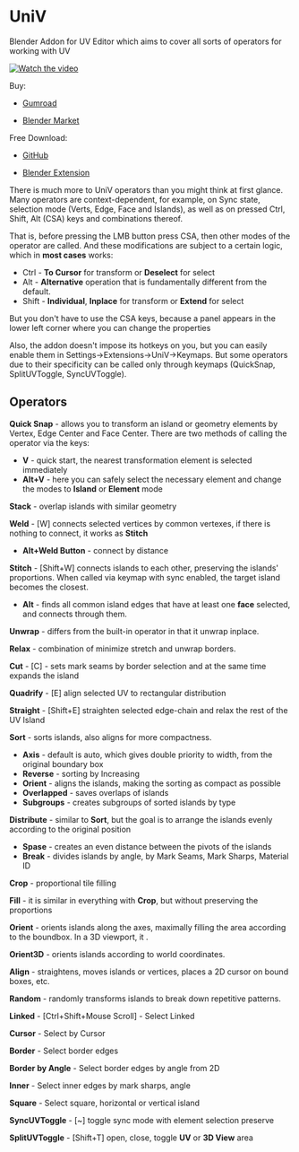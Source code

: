 # UniV
Blender Addon for UV Editor which aims to cover all sorts of operators for working with UV

[![Watch the video](https://i.ytimg.com/vi/KxYE8IHpVbE/maxresdefault.jpg)](https://youtu.be/KxYE8IHpVbE)

Buy:

 * [Gumroad](https://oxicid.gumroad.com/l/hblxa)

 * [Blender Market](https://blendermarket.com/products/univ?search_id=32308413)

Free Download:

 * [GitHub](https://github.com/Oxicid/UniV/releases)

 * [Blender Extension](https://extensions.blender.org/approval-queue/univ/)

There is much more to UniV operators than you might think at first glance. 
Many operators are context-dependent, for example, on Sync state, selection mode (Verts, Edge, Face and Islands), as well as on pressed Ctrl, Shift, Alt (CSA) keys and combinations thereof. 

That is, before pressing the LMB button press CSA, then other modes of the operator are called. And these modifications are subject to a certain logic, which in __most cases__ works:
 + Ctrl - __To Cursor__ for transform or __Deselect__ for select
 + Alt - __Alternative__ operation that is fundamentally different from the default.
 + Shift - __Individual__, __Inplace__ for transform or __Extend__ for select

But you don't have to use the CSA keys, because a panel appears in the lower left corner where you can change the properties 

Also, the addon doesn't impose its hotkeys on you, but you can easily enable them in Settings->Extensions->UniV->Keymaps. But some operators due to their specificity can be called only through keymaps (QuickSnap, SplitUVToggle, SyncUVToggle).

## Operators
__Quick Snap__ - allows you to transform an island or geometry elements by Vertex, Edge Center and Face Center. There are two methods of calling the operator via the keys: 
 * __V__ - quick start, the nearest transformation element is selected immediately
 * __Alt+V__ - here you can safely select the necessary element and change the modes to __Island__ or __Element__ mode

__Stack__ - overlap islands with similar geometry

__Weld__ - [W] connects selected vertices by common vertexes, if there is nothing to connect, it works as __Stitch__
 * __Alt+Weld Button__ - connect by distance

 __Stitch__ - [Shift+W] connects islands to each other, preserving the islands' proportions. When called via keymap with sync enabled, the target island becomes the closest.
* __Alt__ - finds all common island edges that have at least one __face__ selected, and connects through them.

__Unwrap__ - differs from the built-in operator in that it unwrap inplace.

__Relax__ - combination of minimize stretch and unwrap borders.

__Cut__ - [C] - sets mark seams by border selection and at the same time expands the island

__Quadrify__ - [E] align selected UV to rectangular distribution

__Straight__ - [Shift+E] straighten selected edge-chain and relax the rest of the UV Island

__Sort__ - sorts islands, also aligns for more compactness.
 * __Axis__ - default is auto, which gives double priority to width, from the original boundary box
 * __Reverse__ - sorting by Increasing
 * __Orient__ - aligns the islands, making the sorting as compact as possible
 * __Overlapped__ - saves overlaps of islands
 * __Subgroups__ - creates subgroups of sorted islands by type

 __Distribute__ - similar to __Sort__, but the goal is to arrange the islands evenly according to the original position
 * __Spase__ - creates an even distance between the pivots of the islands
 * __Break__ - divides islands by angle, by Mark Seams, Mark Sharps, Material ID

__Crop__ - proportional tile filling

__Fill__ - it is similar in everything with __Crop__, but without preserving the proportions

__Orient__ - orients islands along the axes, maximally filling the area according to the boundbox. In a 3D viewport, it .

__Orient3D__ - orients islands according to world coordinates.

__Align__ - straightens, moves islands or vertices, places a 2D cursor on bound boxes, etc.

__Random__ - randomly transforms islands to break down repetitive patterns.

__Linked__ - [Ctrl+Shift+Mouse Scroll] - Select Linked

__Cursor__ - Select by Cursor

__Border__ - Select border edges

__Border by Angle__ - Select border edges by angle from 2D

__Inner__ - Select inner edges by mark sharps, angle

__Square__ - Select square, horizontal or vertical island

__SyncUVToggle__ - [~] toggle sync mode with element selection preserve

__SplitUVToggle__ - [Shift+T] open, close, toggle __UV__ or __3D View__  area 
